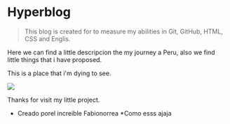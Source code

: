 # Hyperblog 

>This blog is created for to measure my abilities in Git, GitHub, HTML, CSS and Englis.

Here we can find a little descripcion the my journey a Peru, also we find little things that i have proposed.

This is a place that i'm dying to see.


![](https://www.denomades.com/_next/image?url=https%3A%2F%2Fdenomades.imgix.net%2Fdestinos%2Fcusco%2F521%2Fpanoramica-laguna-humantay.jpg%3Fw%3D736%26h%3D400%26fit%3Dcrop%26q%3Dauto%26auto%3Dformat&w=1080&q=75)


Thanks for visit my little project.

* Creado porel increible Fabionorrea
*Como esss ajaja